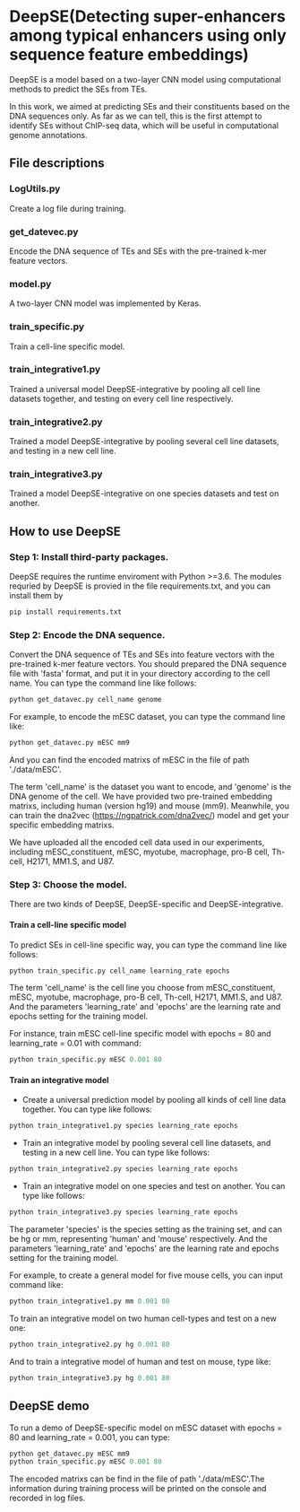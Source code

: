 # DeepSE(Detecting super-enhancers among typical enhancers using only sequence feature embeddings)

DeepSE is a model based on a two-layer CNN model using computational methods to predict the SEs from TEs.

In this work, we aimed at predicting SEs and their constituents based on the DNA sequences only. As far as we can tell, this is the first attempt to identify SEs without ChIP-seq data, which will be useful in computational genome annotations. 

## **File descriptions**

### LogUtils.py

Create a log file during training.

### get_datevec.py

Encode the DNA sequence of TEs and SEs with the pre-trained k-mer feature vectors.

### model.py

A two-layer CNN model was implemented by Keras.

### train_specific.py

Train a cell-line specific model.

### train_integrative1.py

Trained a universal model DeepSE-integrative by pooling all cell line datasets together, and testing on every cell line respectively.

### train_integrative2.py

Trained a model DeepSE-integrative by pooling several cell line datasets, and testing in a new cell line. 

### train_integrative3.py

Trained a model DeepSE-integrative on one species datasets and test on another.



## **How to use DeepSE**

### **Step 1**: **Install third-party packages.**

DeepSE requires the runtime enviroment with Python >=3.6. The modules requried by DeepSE is provied in the file requirements.txt, and you can install them by

```python
pip install requirements.txt
```

### **Step 2**: **Encode the DNA sequence.**

Convert the DNA sequence of TEs and SEs into feature vectors with the pre-trained k-mer feature vectors. You should prepared the DNA sequence file with 'fasta' format, and put it in your directory according to the cell name. You can type the command line like follows:

```python
python get_datavec.py cell_name genome
```

For example, to encode the mESC dataset, you can type the command line like:

```python
python get_datavec.py mESC mm9
```

And you can find the encoded matrixs of mESC in the file of path './data/mESC'.

The term 'cell_name' is the dataset you want to encode, and 'genome' is the DNA genome of the cell. We have provided two pre-trained embedding matrixs, including human (version hg19) and mouse (mm9). Meanwhile, you can train the dna2vec (https://ngpatrick.com/dna2vec/) model and get your specific embedding matrixs.

We have uploaded all the encoded cell data used in our experiments, including mESC_constituent, mESC, myotube, macrophage, pro-B cell, Th-cell, H2171, MM1.S, and U87. 

### **Step 3: Choose the model.**

There are two kinds of DeepSE, DeepSE-specific and DeepSE-integrative.

#### Train a cell-line specific model

To predict SEs in cell-line specific way, you can type the command line like follows:

```python
python train_specific.py cell_name learning_rate epochs
```

The term 'cell_name' is the cell line you choose from mESC_constituent, mESC, myotube, macrophage, pro-B cell, Th-cell, H2171, MM1.S, and U87. And the parameters 'learning_rate' and 'epochs' are the learning rate and epochs setting for the training model.

For instance, train mESC cell-line specific model with epochs = 80 and learning_rate = 0.01 with command:

```python
python train_specific.py mESC 0.001 80
```

#### Train an integrative model

- Create a universal prediction model by pooling all kinds of cell line data together. You can type like follows:

```python
python train_integrative1.py species learning_rate epochs
```

- Train an integrative model by pooling several cell line datasets, and testing in a new cell line. You can type like follows:

```python
python train_integrative2.py species learning_rate epochs
```

- Train an integrative model on one species and test on another. You can type like follows:

```python
python train_integrative3.py species learning_rate epochs
```

The parameter 'species' is the species setting as the training set, and can be hg or mm, representing 'human' and 'mouse' respectively. And the parameters 'learning_rate' and 'epochs' are the learning rate and epochs setting for the training model.

For example, to create a general model for five mouse cells, you can input command like:

```python
python train_integrative1.py mm 0.001 80
```

To train an integrative model on two human cell-types and test on a new one:

```python
python train_integrative2.py hg 0.001 80
```

And to train a integrative model of human and test on mouse, type like:

```python
python train_integrative3.py hg 0.001 80
```



## **DeepSE demo**

To run a demo of DeepSE-specific model on mESC dataset with epochs = 80 and learning_rate = 0.001, you can type:

```python
python get_datavec.py mESC mm9
python train_specific.py mESC 0.001 80
```

 The encoded matrixs can be find in the file of path './data/mESC'.The information during training process will be printed on the  console and recorded in log files.

